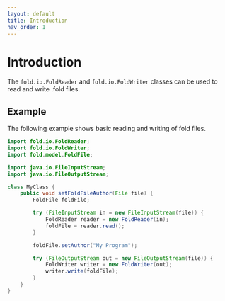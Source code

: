 ```yaml
---
layout: default
title: Introduction
nav_order: 1
---
```


# Introduction

The `fold.io.FoldReader` and `fold.io.FoldWriter` classes can be used to read and write .fold files.

## Example

The following example shows basic reading and writing of fold files.

```java
import fold.io.FoldReader;
import fold.io.FoldWriter;
import fold.model.FoldFile;

import java.io.FileInputStream;
import java.io.FileOutputStream;

class MyClass {
    public void setFoldFileAuthor(File file) {
        FoldFile foldFile;

        try (FileInputStream in = new FileInputStream(file)) {
            FoldReader reader = new FoldReader(in);
            foldFile = reader.read();
        }

        foldFile.setAuthor("My Program");

        try (FileOutputStream out = new FileOutputStream(file)) {
            FoldWriter writer = new FoldWriter(out);
            writer.write(foldFile);
        }
    }
}
```
